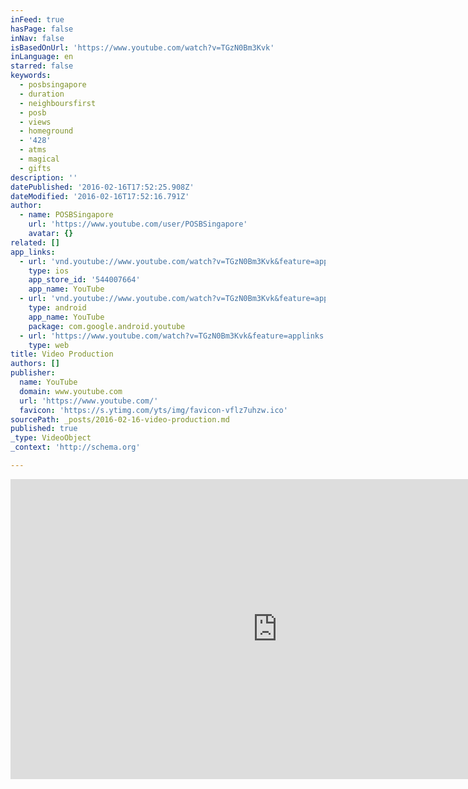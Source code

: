 ```yaml
---
inFeed: true
hasPage: false
inNav: false
isBasedOnUrl: 'https://www.youtube.com/watch?v=TGzN0Bm3Kvk'
inLanguage: en
starred: false
keywords:
  - posbsingapore
  - duration
  - neighboursfirst
  - posb
  - views
  - homeground
  - '428'
  - atms
  - magical
  - gifts
description: ''
datePublished: '2016-02-16T17:52:25.908Z'
dateModified: '2016-02-16T17:52:16.791Z'
author:
  - name: POSBSingapore
    url: 'https://www.youtube.com/user/POSBSingapore'
    avatar: {}
related: []
app_links:
  - url: 'vnd.youtube://www.youtube.com/watch?v=TGzN0Bm3Kvk&feature=applinks'
    type: ios
    app_store_id: '544007664'
    app_name: YouTube
  - url: 'vnd.youtube://www.youtube.com/watch?v=TGzN0Bm3Kvk&feature=applinks'
    type: android
    app_name: YouTube
    package: com.google.android.youtube
  - url: 'https://www.youtube.com/watch?v=TGzN0Bm3Kvk&feature=applinks'
    type: web
title: Video Production
authors: []
publisher:
  name: YouTube
  domain: www.youtube.com
  url: 'https://www.youtube.com/'
  favicon: 'https://s.ytimg.com/yts/img/favicon-vflz7uhzw.ico'
sourcePath: _posts/2016-02-16-video-production.md
published: true
_type: VideoObject
_context: 'http://schema.org'

---
```

<iframe src="https://cdn.embedly.com/widgets/media.html?src=https%3A%2F%2Fwww.youtube.com%2Fembed%2FTGzN0Bm3Kvk%3Ffeature%3Doembed&amp;url=https%3A%2F%2Fwww.youtube.com%2Fwatch%3Fv%3DTGzN0Bm3Kvk&amp;image=https%3A%2F%2Fi.ytimg.com%2Fvi%2FTGzN0Bm3Kvk%2Fhqdefault.jpg&amp;key=b7d04c9b404c499eba89ee7072e1c4f7&amp;type=text%2Fhtml&amp;schema=youtube" width="854" height="480" scrolling="no" frameborder="0" allowfullscreen="allowfullscreen" style=""></iframe>